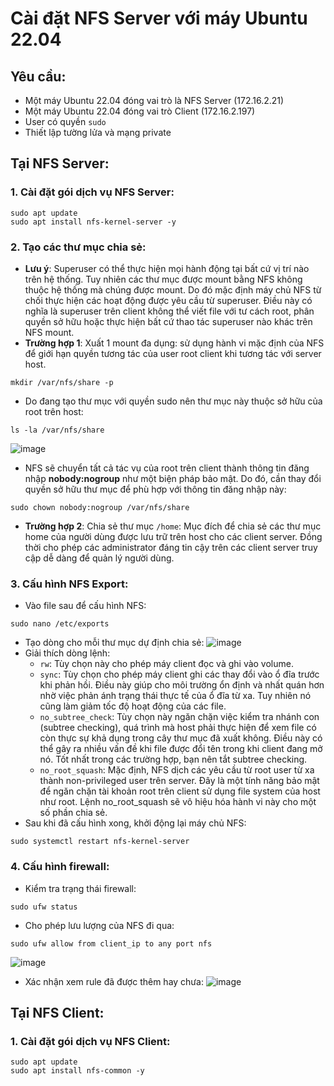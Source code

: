 # Cài đặt NFS Server với máy Ubuntu 22.04 

## Yêu cầu: 
- Một máy Ubuntu 22.04 đóng vai trò là NFS Server (172.16.2.21)
- Một máy Ubuntu 22.04 đóng vai trò Client (172.16.2.197)
- User có quyền `sudo`
- Thiết lập tường lửa và mạng private

## Tại NFS Server:
### 1. Cài đặt gói dịch vụ NFS Server:
```
sudo apt update
sudo apt install nfs-kernel-server -y
```
### 2. Tạo các thư mục chia sẻ:
- **Lưu ý**: Superuser có thể thực hiện mọi hành động tại bất cứ vị trí nào trên hệ thống. Tuy nhiên các thư mục được mount bằng NFS không thuộc hệ thống mà chúng được mount. Do đó mặc định máy chủ NFS từ chối thực hiện các hoạt động được yêu cầu từ superuser. Điều này có nghĩa là superuser trên client không thể viết file với tư cách root, phân quyền sở hữu hoặc thực hiện bất cứ thao tác superuser nào khác trên NFS mount.
- **Trường hợp 1**: Xuất 1 mount đa dụng: sử dụng hành vi mặc định của NFS để giới hạn quyền tương tác của user root client khi tương tác với server host.
```
mkdir /var/nfs/share -p
```
- Do đang tạo thư mục với quyền sudo nên thư mục này thuộc sở hữu của root trên host:
```
ls -la /var/nfs/share
```
![image](https://github.com/user-attachments/assets/07a4b138-2182-4e72-ae33-7a5ab9757d33)
- NFS sẽ chuyển tất cả tác vụ của root trên client thành thông tin đăng nhập **nobody:nogroup** như một biện pháp bảo mật. Do đó, cần thay đổi quyền sở hữu thư mục để phù hợp với thông tin đăng nhập này:
```
sudo chown nobody:nogroup /var/nfs/share
```
- **Trường hợp 2**: Chia sẻ thư mục `/home`: Mục đích để chia sẻ các thư mục home của người dùng được lưu trữ trên host cho các client server. Đồng thời cho phép các administrator đáng tin cậy trên các client server truy cập dễ dàng để quản lý người dùng.

### 3. Cấu hình NFS Export:
- Vào file sau để cấu hình NFS:
```
sudo nano /etc/exports
```
- Tạo dòng cho mỗi thư mục dự định chia sẻ:
![image](https://github.com/user-attachments/assets/39fdd3e5-1174-4c0d-b0a8-bdcc1a4de171)
- Giải thích dòng lệnh:
  - `rw`: Tùy chọn này cho phép máy client đọc và ghi vào volume.
  - `sync`: Tùy chọn cho phép máy client ghi các thay đổi vào ổ đĩa trước khi phản hồi. Điều này giúp cho môi trường ổn định và nhất quán hơn nhờ việc phản ánh trạng thái thực tế của ổ đĩa từ xa. Tuy nhiên nó cũng làm giảm tốc độ hoạt động của các file.
  - `no_subtree_check`: Tùy chọn này ngăn chặn việc kiểm tra nhánh con (subtree checking), quá trình mà host phải thực hiện để xem file có còn thực sự khả dụng trong cây thư mục đã xuất không. Điều này có thể gây ra nhiều vấn đề khi file được đổi tên trong khi client đang mở nó. Tốt nhất trong các trường hợp, bạn nên tắt subtree checking.
  - `no_root_squash`: Mặc định, NFS dịch các yêu cầu từ root user từ xa thành non-privileged user trên server. Đây là một tính năng bảo mật để ngăn chặn tài khoản root trên client sử dụng file system của host như root. Lệnh no_root_squash sẽ vô hiệu hóa hành vi này cho một số phần chia sẻ.
- Sau khi đã cấu hình xong, khởi động lại máy chủ NFS:
```
sudo systemctl restart nfs-kernel-server
```

### 4. Cấu hình firewall: 
- Kiểm tra trạng thái firewall:
```
sudo ufw status
```
- Cho phép lưu lượng của NFS đi qua:
```
sudo ufw allow from client_ip to any port nfs
```
![image](https://github.com/user-attachments/assets/8172d413-ca54-4795-bc48-bc4deb39c9d1)
- Xác nhận xem rule đã được thêm hay chưa:
![image](https://github.com/user-attachments/assets/6a75e014-f2a0-4d40-99c0-689238bac457)

## Tại NFS Client:
### 1. Cài đặt gói dịch vụ NFS Client:
```
sudo apt update
sudo apt install nfs-common -y
```
